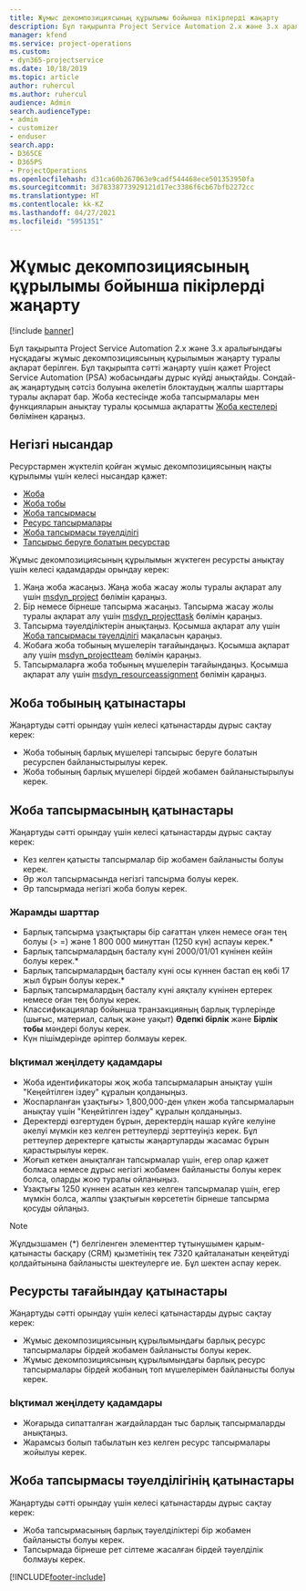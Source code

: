 ```yaml
---
title: Жұмыс декомпозициясының құрылымы бойынша пікірлерді жаңарту
description: Бұл тақырыпта Project Service Automation 2.x және 3.x аралығындағы нұсқадағы жұмыс декомпозициясының құрылымын жаңарту туралы ақпарат берілген.
manager: kfend
ms.service: project-operations
ms.custom:
- dyn365-projectservice
ms.date: 10/18/2019
ms.topic: article
author: ruhercul
ms.author: ruhercul
audience: Admin
search.audienceType:
- admin
- customizer
- enduser
search.app:
- D365CE
- D365PS
- ProjectOperations
ms.openlocfilehash: d31ca60b267063e9cadf544468ece501353950fa
ms.sourcegitcommit: 3d78338773929121d17ec3386f6cb67bfb2272cc
ms.translationtype: HT
ms.contentlocale: kk-KZ
ms.lasthandoff: 04/27/2021
ms.locfileid: "5951351"
---
```

# <a name="upgrade-considerations-for-the-work-breakdown-structure"></a>Жұмыс декомпозициясының құрылымы бойынша пікірлерді жаңарту

[!include [banner](../includes/psa-now-project-operations.md)]

Бұл тақырыпта Project Service Automation 2.x және 3.x аралығындағы нұсқадағы жұмыс декомпозициясының құрылымын жаңарту туралы ақпарат берілген. Бұл тақырыпта сәтті жаңарту үшін қажет Project Service Automation (PSA) жобасындағы дұрыс күйді анықтайды. Сондай-ақ жаңартудың сәтсіз болуына әкелетін блоктаудың жалпы шарттары туралы ақпарат бар. Жоба кестесінде жоба тапсырмалары мен функцияларын анықтау туралы қосымша ақпаратты [Жоба кестелері](project-creating.md) бөлімінен қараңыз.

## <a name="key-entities"></a>Негізгі нысандар
Ресурстармен жүктеліп қойған жұмыс декомпозициясының нақты құрылымы үшін келесі нысандар қажет:

- [Жоба](/dynamics365/customerengagement/on-premises/developer/entities/msdyn_project)
- [Жоба тобы](/dynamics365/customerengagement/on-premises/developer/entities/msdyn_projectteam)
- [Жоба тапсырмасы](/dynamics365/customerengagement/on-premises/developer/entities/msdyn_projecttask)
- [Ресурс тапсырмалары](/dynamics365/customerengagement/on-premises/developer/entities/msdyn_resourceassignment)
- [Жоба тапсырмасы тәуелділігі](/dynamics365/customerengagement/on-premises/developer/entities/msdyn_projecttaskdependency)
- [Тапсырыс беруге болатын ресурстар](/dynamics365/customerengagement/on-premises/developer/entities/bookableresource)

Жұмыс декомпозициясының құрылымын жүктеген ресурсты анықтау үшін келесі қадамдарды орындау керек:

1. Жаңа жоба жасаңыз. Жаңа жоба жасау жолы туралы ақпарат алу үшін [msdyn_project](/dynamics365/customerengagement/on-premises/developer/entities/msdyn_project) бөлімін қараңыз.
2. Бір немесе бірнеше тапсырма жасаңыз. Тапсырма жасау жолы туралы ақпарат алу үшін [msdyn_projecttask](/dynamics365/customerengagement/on-premises/developer/entities/msdyn_projecttask) бөлімін қараңыз.
3. Тапсырма тәуелділіктерін анықтаңыз. Қосымша ақпарат алу үшін [Жоба тапсырмасы тәуелділігі](/dynamics365/customerengagement/on-premises/developer/entities/msdyn_projecttaskdependency) мақаласын қараңыз.
4. Жобаға жоба тобының мүшелерін тағайындаңыз. Қосымша ақпарат алу үшін [msdyn_projectteam](/dynamics365/customerengagement/on-premises/developer/entities/msdyn_projectteam) бөлімін қараңыз.
5. Тапсырмаларға жоба тобының мүшелерін тағайындаңыз. Қосымша ақпарат алу үшін [msdyn_resourceassignment](/dynamics365/customerengagement/on-premises/developer/entities/msdyn_resourceassignment) бөлімін қараңыз.

## <a name="project-team-relationships"></a>Жоба тобының қатынастары

Жаңартуды сәтті орындау үшін келесі қатынастарды дұрыс сақтау керек:
- Жоба тобының барлық мүшелері тапсырыс беруге болатын ресурспен байланыстырылуы керек.
- Жоба тобының барлық мүшелері бірдей жобамен байланыстырылуы керек. 

## <a name="project-task-relationships"></a>Жоба тапсырмасының қатынастары
Жаңартуды сәтті орындау үшін келесі қатынастарды дұрыс сақтау керек:

- Кез келген қатысты тапсырмалар бір жобамен байланысты болуы керек.
- Әр жол тапсырмасында негізгі тапсырма болуы керек.
- Әр тапсырмада негізгі жоба болуы керек.

### <a name="valid-conditions"></a>Жарамды шарттар

- Барлық тапсырма ұзақтықтары бір сағаттан үлкен немесе оған тең болуы (> =) және 1 800 000 минуттан (1250 күн) аспауы керек.*
- Барлық тапсырмалардың басталу күні 2000/01/01 күнінен кейін болуы керек.*
- Барлық тапсырмалардың басталу күні осы күннен бастап ең көбі 17 жыл бұрын болуы керек.*
- Барлық тапсырмалардың басталу күні аяқталу күнінен ертерек немесе оған тең болуы керек.
- Классификациялар бойынша транзакцияның барлық түрлерінде (шығыс, материал, салық және уақыт) **Әдепкі бірлік** және **Бірлік тобы** мәндері болуы керек.
- Күн пішімдерінде әріптер болмауы керек.

### <a name="potential-mitigation-steps"></a>Ықтимал жеңілдету қадамдары
- Жоба идентификаторы жоқ жоба тапсырмаларын анықтау үшін "Кеңейтілген іздеу" құралын қолданыңыз.
- Жоспарланған ұзақтығы> 1,800,000-ден үлкен жоба тапсырмаларын анықтау үшін "Кеңейтілген іздеу" құралын қолданыңыз.
- Деректерді өзгертуден бұрын, деректердің нашар күйге келуіне әкелуі мүмкін кез келген реттеулерді зерттеуіңіз керек. Бұл реттеулер деректерге қатысты жаңартуларды жасамас бұрын қарастырылуы керек.
- Жоғып кеткен анықталған тапсырмалар үшін, егер олар қажет болмаса немесе дұрыс негізгі жобамен байланысты болуы керек болса, оларды жою туралы ойланыңыз.
- Ұзақтығы 1250 күннен асатын кез келген тапсырмалар үшін, егер мүмкін болса, жалпы ұзақтығын көрсететін бірнеше тапсырма қосуды ойлаңыз.

> [!NOTE]
> Жұлдызшамен (\*) белгіленген элементтер тұтынушымен қарым-қатынасты басқару (CRM) қызметінің тек 7320 қайталанатын кеңейтуді қолдайтынына байланысты шектеулерге ие. Бұл шектен аспау керек.

## <a name="resource-assignment-relationships"></a>Ресурсты тағайындау қатынастары
Жаңартуды сәтті орындау үшін келесі қатынастарды дұрыс сақтау керек:

- Жұмыс декомпозициясының құрылымындағы барлық ресурс тапсырмалары бірдей жобамен байланысты болуы керек.
- Жұмыс декомпозициясының құрылымындағы барлық ресурс тапсырмалары бірдей жобаның топ мүшелерімен байланысты болуы керек.

### <a name="potential-mitigation-steps"></a>Ықтимал жеңілдету қадамдары
- Жоғарыда сипатталған жағдайлардан тыс барлық тапсырмаларды анықтаңыз.  
- Жарамсыз болып табылатын кез келген ресурс тапсырмалары жойылуы керек.

## <a name="project-task-dependency-relationships"></a>Жоба тапсырмасы тәуелділігінің қатынастары
Жаңартуды сәтті орындау үшін келесі қатынастарды дұрыс сақтау керек:

- Жоба тапсырмасының барлық тәуелділіктері бір жобамен байланысты болуы керек.
- Тапсырмада бірнеше рет сілтеме жасалған бірдей тәуелділік болмауы керек.


[!INCLUDE[footer-include](../includes/footer-banner.md)]